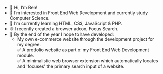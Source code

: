 - 👋 Hi, I’m Ben!
- 👀 I’m interested in Front End Web Development and currently study Computer Science.
- 🌱 I’m currently learning HTML, CSS, JavaScript & PHP.
- 🌐 I recently created a browser addon, Focus Search.
- 🚀 By the end of the year I hope to have developed:
    - My own e-commerce website through the development project for my degree.  
    ✅ A protfolio website as part of my Front End Web Development module.  
    ✅ A minimalistic web browser extension which automatically locates and 'focuses' the primary search input of a website.

<!---
BenEmm/BenEmm is a ✨ special ✨ repository because its `README.md` (this file) appears on your GitHub profile.
You can click the Preview link to take a look at your changes.
--->
